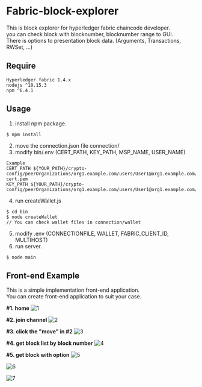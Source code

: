 # Fabric-block-explorer
This is block explorer for hyperledger fabric chaincode developer. <br>
you can check block with blocknumber, blocknumber range to GUI. <br>
There is options to presentation block data. (Arguments, Transactions, RWSet, ...)

## Require
```
Hyperledger fabric 1.4.x 
nodejs ^10.15.3 
npm ^6.4.1 
```

## Usage

1. install npm package.
```
$ npm install
```
2. move the connection.json file  connection/ <br>
3. modify bin/.env (CERT_PATH, KEY_PATH, MSP_NAME, USER_NAME) <br>
```
Example
CERT_PATH ${YOUR_PATH}/crypto-config/peerOrganizations/org1.example.com/users/User1@org1.example.com/msp/signcerts/User1@org1.example.com-cert.pem
KEY_PATH ${YOUR_PATH}/crypto-config/peerOrganizations/org1.example.com/users/User1@org1.example.com/msp/keystore/fcd7abe157c9f318b6147a1d0ee3882822f2fe479d76d0a3857e5a987ef1bf81_sk
```
4. run createWallet.js
```
$ cd bin
$ node createWallet
// You can check wallet files in connection/wallet
```

5. modify .env (CONNECTIONFILE, WALLET, FABRIC_CLIENT_ID, MULTIHOST) <br>
6. run server.
```
$ node main
```





## Front-end Example
This is a simple implementation front-end application. <br>
You can create front-end application to suit your case.

**#1. home**
![1](https://user-images.githubusercontent.com/72970043/146882850-0b6c95cf-81dd-4b2c-88bd-52bf10a131f4.PNG)

**#2. join channel**
![2](https://user-images.githubusercontent.com/72970043/146882983-b14f6829-0fdb-456a-97e0-ba0653128c97.PNG)

**#3. click the "move" in #2** 
![3](https://user-images.githubusercontent.com/72970043/146882990-e0b71b49-aa1d-4173-b8d2-ba1829d82a29.PNG)

**#4. get block list by block number**
![4](https://user-images.githubusercontent.com/72970043/146882996-428f17ce-6906-4cd4-83ee-72df56b77f47.PNG)

**#5. get block with option**
![5](https://user-images.githubusercontent.com/72970043/146882998-8661cc75-fede-43f3-b207-232b6b4df379.PNG)

![6](https://user-images.githubusercontent.com/72970043/146883006-a6766ffb-e102-4154-84b8-fcfd2537a565.PNG)

![7](https://user-images.githubusercontent.com/72970043/146883019-916a280b-16aa-4547-844b-7df9176aeefa.PNG)

